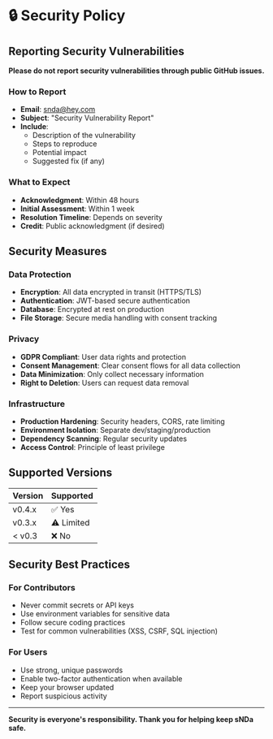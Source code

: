 # 🔒 Security Policy

## Reporting Security Vulnerabilities

**Please do not report security vulnerabilities through public GitHub issues.**

### How to Report
- **Email**: snda@hey.com
- **Subject**: "Security Vulnerability Report"
- **Include**: 
  - Description of the vulnerability
  - Steps to reproduce
  - Potential impact
  - Suggested fix (if any)

### What to Expect
- **Acknowledgment**: Within 48 hours
- **Initial Assessment**: Within 1 week
- **Resolution Timeline**: Depends on severity
- **Credit**: Public acknowledgment (if desired)

## Security Measures

### Data Protection
- **Encryption**: All data encrypted in transit (HTTPS/TLS)
- **Authentication**: JWT-based secure authentication
- **Database**: Encrypted at rest on production
- **File Storage**: Secure media handling with consent tracking

### Privacy
- **GDPR Compliant**: User data rights and protection
- **Consent Management**: Clear consent flows for all data collection
- **Data Minimization**: Only collect necessary information
- **Right to Deletion**: Users can request data removal

### Infrastructure
- **Production Hardening**: Security headers, CORS, rate limiting
- **Environment Isolation**: Separate dev/staging/production
- **Dependency Scanning**: Regular security updates
- **Access Control**: Principle of least privilege

## Supported Versions

| Version | Supported |
|---------|-----------|
| v0.4.x  | ✅ Yes    |
| v0.3.x  | ⚠️ Limited |
| < v0.3  | ❌ No     |

## Security Best Practices

### For Contributors
- Never commit secrets or API keys
- Use environment variables for sensitive data
- Follow secure coding practices
- Test for common vulnerabilities (XSS, CSRF, SQL injection)

### For Users
- Use strong, unique passwords
- Enable two-factor authentication when available
- Keep your browser updated
- Report suspicious activity

---

**Security is everyone's responsibility. Thank you for helping keep sNDa safe.**